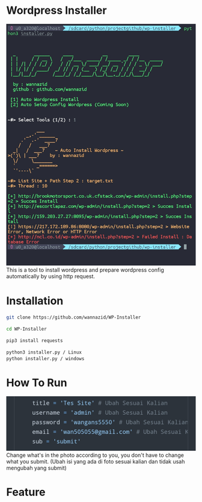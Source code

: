 # Wordpress Installer
![alt text](https://github.com/wannazid/WP-Installer/blob/master/IMG_20221015_070641.jpg)
This is a tool to install wordpress and prepare wordpress config automatically by using http request.

# Installation
```bash
git clone https://github.com/wannazid/WP-Installer
```
```bash
cd WP-Installer
```
```bash
pip3 install requests
```
```bash
python3 installer.py / Linux
python installer.py / windows
```
# How To Run
![alt text](https://github.com/wannazid/WP-Installer/blob/master/IMG_20221015_133340.jpg)
Change what's in the photo according to you, you don't have to change what you submit.
(Ubah isi yang ada di foto sesuai kalian dan tidak usah mengubah yang submit)

# Feature

